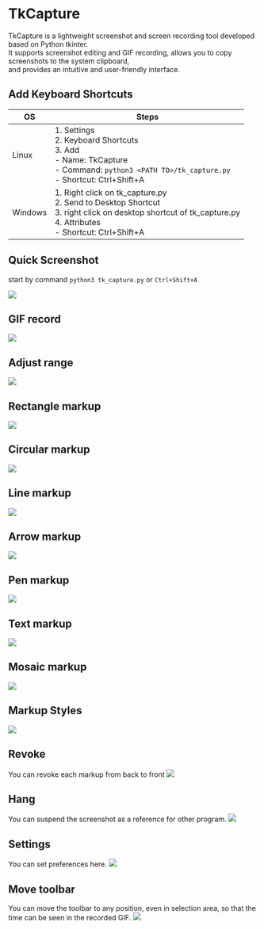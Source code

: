 # TkCapture
TkCapture is a lightweight screenshot and screen recording tool developed based on Python tkinter.   
It supports screenshot editing and GIF recording, allows you to copy screenshots to the system clipboard,   
and provides an intuitive and user-friendly interface.

## Add Keyboard Shortcuts

| OS      | Steps                                                                                                                                                              |
|---------|--------------------------------------------------------------------------------------------------------------------------------------------------------------------|
| Linux   | 1. Settings<br>2. Keyboard Shortcuts<br>3. Add<br>- Name: TkCapture<br>- Command: `python3 <PATH TO>/tk_capture.py`<br>- Shortcut: Ctrl+Shift+A                    |
| Windows | 1. Right click on tk_capture.py<br>2. Send to Desktop Shortcut<br>3. right click on desktop shortcut of tk_capture.py<br>4. Attributes<br>- Shortcut: Ctrl+Shift+A |

## Quick Screenshot

start by command `python3 tk_capture.py` or `Ctrl+Shift+A`

![](docs/quick_screenshot.gif)

## GIF record

![](docs/gif_record.gif)

## Adjust range

![](docs/adjust.gif)

## Rectangle markup

![](docs/rectangle.gif)

## Circular markup

![](docs/circular.gif)

## Line markup

![](docs/line.gif)

## Arrow markup

![](docs/arrow.gif)

## Pen markup

![](docs/pen.gif)

## Text markup

![](docs/text.gif)

## Mosaic markup

![](docs/mosaic.gif)

## Markup Styles

![](docs/markup_styles.gif)

## Revoke
You can revoke each markup from back to front
![](docs/revoke.gif)

## Hang
You can suspend the screenshot as a reference for other program.
![](docs/hang.gif)

## Settings
You can set preferences here.
![](docs/settings.gif)

## Move toolbar
You can move the toolbar to any position, even in selection area, so that the time can be seen in the recorded GIF.
![](docs/move_toolbar.gif)

